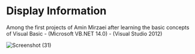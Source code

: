 # Display Information

Among the first projects of Amin Mirzaei after learning the basic concepts of Visual Basic - (Microsoft VB.NET 14.0) - (Visual Studio 2012)


![Screenshot (31)](https://github.com/user-attachments/assets/8815903f-1dbd-4f0d-b823-94382284803a)
